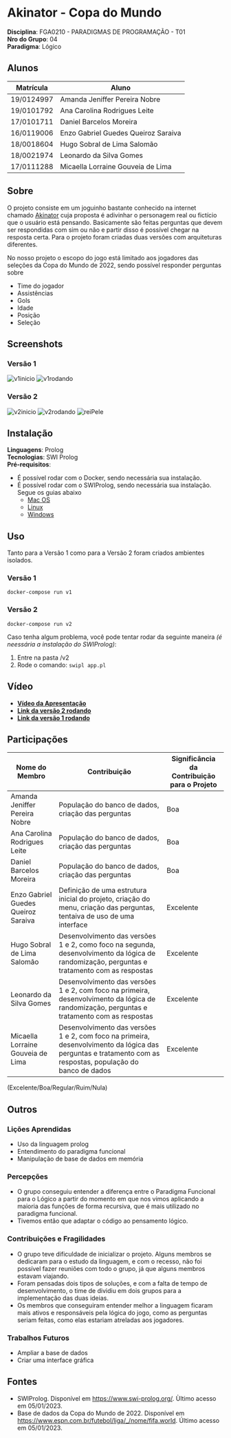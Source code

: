 # Akinator - Copa do Mundo

**Disciplina**: FGA0210 - PARADIGMAS DE PROGRAMAÇÃO - T01 <br>
**Nro do Grupo**: 04<br>
**Paradigma**: Lógico<br>

## Alunos
| Matrícula  | Aluno                                    |
| ---------- | ---------------------------------------- |
| 19/0124997 | Amanda Jeniffer Pereira Nobre            |
| 19/0101792 | Ana Carolina Rodrigues Leite             |
| 17/0101711 | Daniel Barcelos Moreira                  |
| 16/0119006 | Enzo Gabriel Guedes Queiroz Saraiva      |
| 18/0018604 | Hugo Sobral de Lima Salomão              |
| 18/0021974 | Leonardo da Silva Gomes                  |
| 17/0111288 | Micaella Lorraine Gouveia de Lima        |

## Sobre 
O projeto consiste em um joguinho bastante conhecido na internet chamado [Akinator](https://pt.akinator.com/) cuja proposta é adivinhar o personagem real ou fictício 
que o usuário está pensando. Basicamente são feitas perguntas que devem ser respondidas com sim ou não e partir disso é possível chegar na resposta certa. Para o projeto foram criadas duas versões com arquiteturas diferentes. 

No nosso projeto o escopo do jogo está limitado aos jogadores das seleções da Copa do Mundo de 2022, sendo possível responder perguntas sobre
- Time do jogador
- Assistências
- Gols
- Idade
- Posição
- Seleção

## Screenshots
### Versão 1
![v1inicio](./assets/v1inicio.png)
![v1rodando](./assets/v1rodando.png)

### Versão 2
![v2inicio](./assets/v2inicio.png)
![v2rodando](./assets/v2rodando.png)
![reiPele](./assets/reiPele.png)

## Instalação 
**Linguagens**: Prolog<br>
**Tecnologias**: SWI Prolog<br>
**Pré-requisitos**:<br>
- É possível rodar com o Docker, sendo necessária sua instalação.
- É possível rodar com o SWIProlog, sendo necessária sua instalação. Segue os guias abaixo
    - [Mac OS ](https://www.youtube.com/watch?v=sAZbP2cotiM)
    - [Linux  ](https://www.youtube.com/watch?v=3ghQz1SRJ84)
    - [Windows](https://www.youtube.com/watch?v=FE1d5vauTlU)

## Uso 

Tanto para a Versão 1 como para a Versão 2 foram criados ambientes isolados.

### Versão 1
```
docker-compose run v1
```

### Versão 2
```
docker-compose run v2
```

Caso tenha algum problema, você pode tentar rodar da seguinte maneira *(é neessária a instalação do SWIProlog)*:

1. Entre na pasta /v2
2. Rode o comando: ```swipl app.pl```

## Vídeo

* [**Vídeo da Apresentação**](https://youtu.be/-_BqL57GA6k)
* [**Link da versão 2 rodando**](https://youtu.be/OwEonY1JrEk)
* [**Link da versão 1 rodando**](https://youtu.be/nBdPFumx8ao)
 

## Participações

| Nome do Membro                      | Contribuição | Significância da Contribuição para o Projeto |
| - | - | - |
| Amanda Jeniffer Pereira Nobre       | População do banco de dados, criação das perguntas | Boa |
| Ana Carolina Rodrigues Leite        | População do banco de dados, criação das perguntas | Boa |
| Daniel Barcelos Moreira             | População do banco de dados, criação das perguntas | Boa |
| Enzo Gabriel Guedes Queiroz Saraiva | Definição de uma estrutura inicial do projeto, criação do menu, criação das perguntas, tentaiva de uso de uma interface | Excelente | 
| Hugo Sobral de Lima Salomão         | Desenvolvimento das versões 1 e 2, como foco na segunda, desenvolvimento da lógica de randomização, perguntas e tratamento com as respostas          | Excelente                                    |
| Leonardo da Silva Gomes             | Desenvolvimento das versões 1 e 2, com foco na primeira, desenvolvimento da lógica de randomização, perguntas e tratamento com as respostas           | Excelente                                    |
| Micaella Lorraine Gouveia de Lima   | Desenvolvimento das versões 1 e 2, com foco na primeira, desenvolvimento da lógica das perguntas e tratamento com as respostas, população do banco de dados         | Excelente                                    |

(Excelente/Boa/Regular/Ruim/Nula)

## Outros 

### Lições Aprendidas
- Uso da linguagem prolog
- Entendimento do paradigma funcional
- Manipulação de base de dados em memória

### Percepções
- O grupo conseguiu entender a diferença entre o Paradigma Funcional para o Lógico a partir do momento em que nos vimos aplicando a maioria das funções de forma recursiva, que é mais utilizado no paradigma funcional.
- Tivemos então que adaptar o código ao pensamento lógico.

### Contribuições e Fragilidades
- O grupo teve dificuldade de inicializar o projeto. Alguns membros se dedicaram para o estudo da linguagem, e com o recesso, não foi possível fazer reuniões com todo o grupo, já que alguns membros estavam viajando.
- Foram pensadas dois tipos de soluções, e com a falta de tempo de desenvolvimento, o time de dividiu em dois grupos para a implementação das duas ideias.
- Os membros que conseguiram entender melhor a linguagem ficaram mais ativos e responsáveis pela lógica do jogo, como as perguntas seriam feitas, como elas estariam atreladas aos jogadores.

### Trabalhos Futuros
- Ampliar a base de dados
- Criar uma interface gráfica

## Fontes
- SWIProlog. Disponível em <https://www.swi-prolog.org/>. Ùltimo acesso em 05/01/2023.
- Base de dados da Copa do Mundo de 2022. Disponível em <https://www.espn.com.br/futebol/liga/_/nome/fifa.world>. Último acesso em 05/01/2023.
